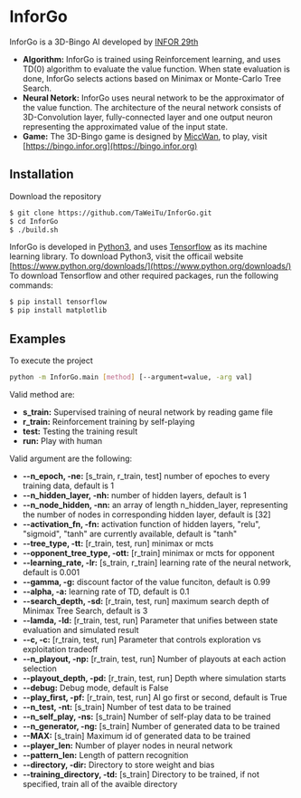 # InforGo
InforGo is a 3D-Bingo AI developed by [INFOR 29th](https://infor.org)
* **Algorithm:** InforGo is trained using Reinforcement learning, and uses TD(0) algorithm to evaluate the value function. When state evaluation is done, InforGo selects actions based on Minimax or Monte-Carlo Tree Search.
* **Neural Netork:** InforGo uses neural network to be the approximator of the value function. The architecture of the neural network consists of 3D-Convolution layer, fully-connected layer and one output neuron representing the approximated value of the input state.
* **Game:** The 3D-Bingo game is designed by [MiccWan](https://github.com/MiccWan), to play, visit [https://bingo.infor.org](https://bingo.infor.org)
## Installation
Download the repository
```bash
$ git clone https://github.com/TaWeiTu/InforGo.git
$ cd InforGo
$ ./build.sh
```
InforGo is developed in [Python3](https://www.python.org/), and uses [Tensorflow](https://www.tensorflow.org/) as its machine learning library.
To download Python3, visit the officail website [https://www.python.org/downloads/](https://www.python.org/downloads/)
To download Tensorflow and other required packages, run the following commands:
```bash
$ pip install tensorflow
$ pip install matplotlib
```
## Examples
To execute the project
```bash
python -m InforGo.main [method] [--argument=value, -arg val]
```
Valid method are: 
* **s_train:** Supervised training of neural network by reading game file
* **r_train:** Reinforcement training by self-playing
* **test:** Testing the training result
* **run:** Play with human

Valid argument are the following:
* **\-\-n_epoch, -ne:** [s_train, r_train, test] number of epoches to every training data, default is 1
* **\-\-n_hidden_layer, -nh:** number of hidden layers, default is 1
* **\-\-n_node_hidden, -nn:** an array of length n_hidden_layer, representing the number of nodes in corresponding hidden layer, default is [32]
* **\-\-activation_fn, -fn:** activation function of hidden layers, "relu", "sigmoid", "tanh" are currently available, default is "tanh"
* **\-\-tree_type, -tt:** [r_train, test, run] minimax or mcts
* **\-\-opponent_tree_type, -ott:** [r_train] minimax or mcts for opponent
* **\-\-learning_rate, -lr:** [s_train, r_train] learning rate of the neural network, default is 0.001
* **\-\-gamma, -g:** discount factor of the value funciton, default is 0.99
* **\-\-alpha, -a:** learning rate of TD, default is 0.1
* **\-\-search_depth, -sd:** [r_train, test, run] maximum search depth of Minimax Tree Search, default is 3
* **\-\-lamda, -ld:** [r_train, test, run] Parameter that unifies between state evaluation and simulated result
* **\-\-c, -c:** [r_train, test, run] Parameter that controls exploration vs exploitation tradeoff
* **\-\-n_playout, -np:** [r_train, test, run] Number of playouts at each action selection
* **\-\-playout_depth, -pd:** [r_train, test, run] Depth where simulation starts
* **\-\-debug:** Debug mode, default is False
* **\-\-play_first, -pf:** [r_train, test, run] AI go first or second, default is True
* **\-\-n_test, -nt:** [s_train] Number of test data to be trained
* **\-\-n_self_play, -ns:** [s_train] Number of self-play data to be trained
* **\-\-n_generator, -ng:** [s_train] Number of generated data to be trained
* **\-\-MAX:** [s_train] Maximum id of generated data to be trained
* **\-\-player_len:** Number of player nodes in neural network
* **\-\-pattern_len:** Length of pattern recognition
* **\-\-directory, -dir:** Directory to store weight and bias
* **\-\-training_directory, -td:** [s_train] Directory to be trained, if not specified, train all of the avaible directory

